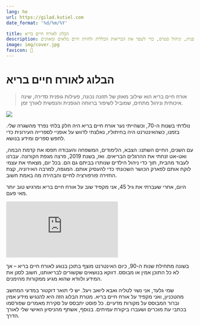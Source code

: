 ```yaml
---
lang: he
url: https://gilad.kutiel.com
date_format: '%d/%m/%Y'

title: הבלוג לאורח חיים בריא
description: בלוג לאורח חיים בריא מציע מדריכים וטיפים לחיים בריאים, כולל תזונה מאוזנת, פעילות גופנית, וניהול סטרס, כדי לשפר את הבריאות הכללית ולחיות חיים מלאים ומאוזנים.
image: img/cover.jpg
favicon: 🧘
---
```


# הבלוג לאורח חיים בריא

> אורח חיים בריא הוא שילוב מאוזן של תזונה נכונה, פעילות גופנית סדירה, שינה איכותית וניהול מתחים, שמוביל לשיפור ברווחה הגופנית והנפשית לאורך זמן.


![](img/me.jpg)


נולדתי בשנות ה-70, וכשהייתי נער אורח חיים בריא היה חלק בלתי נפרד מהשגרה שלי. בזמנו, כשהאינטרנט היה בחיתוליו, נאלצתי לדווש על אופניי לספרייה העירונית כדי לחפש ספרים ומידע בנושא.

עם השנים, החיים השתנו: הצבא, הלימודים, המשפחה והעבודה תפסו את קדמת הבמה, ואט-אט זנחתי את ההרגלים הבריאים. ואז, בשנת 2019, פרצה מגפת הקורונה. 
עברנו לעבוד מהבית, תוך כדי ניהול הילדים שנותרו בביתם גם הם. 
בכל יום, מצאתי את עצמי לוקח אותם לפארק הכושר השכונתי כדי להעסיק אותם. המגפה, למרבה האירוניה, קצת החזירה פורפורציה לחיים והבהירה מה באמת חשוב.

היום, אחרי שעברתי את גיל 45, אני מקפיד שוב על אורח חיים בריא ומרגיש טוב יותר מאי פעם.


<iframe 
src="https://www.youtube.com/embed/mcOmWqc8O64?si=AtYI3WW7uaVytzlT" 
title="YouTube video player" 
frameborder="0" 
allow="accelerometer; autoplay; clipboard-write; encrypted-media; gyroscope; picture-in-picture; web-share" 
referrerpolicy="strict-origin-when-cross-origin" 
allowfullscreen></iframe>

בשונה מתחילת שנות ה-90, כיום האינטרנט מוצף בתוכן בנוגע לאורח חיים בריא – אך לא כל התוכן אמין או מבוסס. דווקא בנושאים שקשורים לבריאותנו, חשוב לסנן את המידע ולוודא שהוא מגיע ממקורות מהימנים.

שמי גלעד, אני נשוי לטליה ואבא ליואב ויעל.
יש לי תואר דוקטור במדעי המחשב מהטכניון, ואני מקפיד על אורח חיים בריא. 
מטרת הבלוג הזה היא להנגיש מידע אמין וברור המבוסס על מקורות מדעיים. 
כל פוסט יתבסס על סקירת מאמרים שפורסמו בכתבי עת מוכרים ושעברו ביקורת עמיתים. 
בנוסף, אשתף מהניסיון האישי שלי לאורך הדרך.

